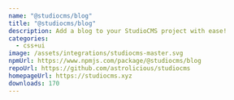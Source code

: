 ```yaml
---
name: "@studiocms/blog"
title: "@studiocms/blog"
description: Add a blog to your StudioCMS project with ease!
categories:
  - css+ui
image: /assets/integrations/studiocms-master.svg
npmUrl: https://www.npmjs.com/package/@studiocms/blog
repoUrl: https://github.com/astrolicious/studiocms
homepageUrl: https://studiocms.xyz
downloads: 170
---
```

